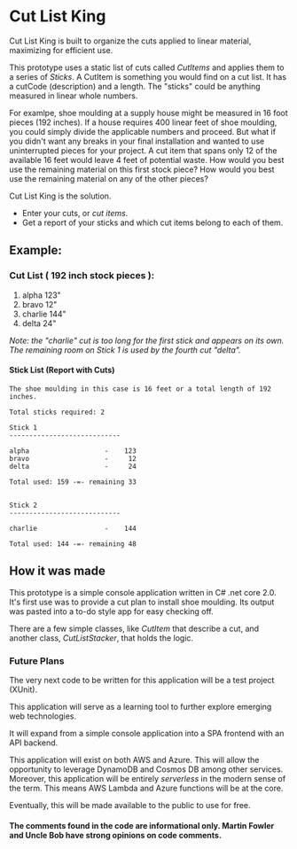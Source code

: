 # Cut List King

Cut List King is built to organize the cuts applied to linear material, maximizing for efficient use.

This prototype uses a static list of cuts called *CutItems* and applies them to a series of *Sticks*.  A CutItem is something you would find on a cut list.  It has a cutCode (description) and a length.  The "sticks" could be anything measured in linear whole numbers.

For examlpe, shoe moulding at a supply house might be measured in 16 foot pieces (192 inches).  If a house requires 400 linear feet of shoe moulding, you could simply divide the applicable numbers and proceed.  But what if you didn't want any breaks in your final installation and wanted to use uninterrupted pieces for your project.  A cut item that spans only 12 of the available 16 feet would leave 4 feet of potential waste.  How would you best use the remaining material on this first stock piece?  How would you best use the remaining material on any of the other pieces?

Cut List King is the solution.
* Enter your cuts, or *cut items*.
* Get a report of your sticks and which cut items belong to each of them.

## Example:

### Cut List ( 192 inch stock pieces ):

1. alpha 123"
2. bravo 12"
3. charlie 144"
4. delta 24"

*Note: the "charlie" cut is too long for the first stick and appears on its own.  The remaining room on Stick 1 is used by the fourth cut "delta".*

#### Stick List (Report with Cuts)
 ```
The shoe moulding in this case is 16 feet or a total length of 192 inches.

Total sticks required: 2

Stick 1
----------------------------

alpha                   -    123
bravo                   -     12
delta                   -     24

Total used: 159 -=- remaining 33


Stick 2
----------------------------

charlie                 -    144

Total used: 144 -=- remaining 48

```

## How it was made

This prototype is a simple console application written in C# .net core 2.0.  It's first use was to provide a cut plan to install shoe moulding.  Its output was pasted into a to-do style app for easy checking off.

There are a few simple classes, like *CutItem* that describe a cut, and another class, *CutListStacker*, that holds the logic.

### Future Plans

The very next code to be written for this application will be a test project (XUnit).

This application will serve as a learning tool to further explore emerging web technologies.

It will expand from a simple console application into a SPA frontend with an API backend.

This application will exist on both AWS and Azure.  This will allow the opportunity to leverage DynamoDB and Cosmos DB among other services.  Moreover, this application will be entirely *serverless* in the modern sense of the term.  This means AWS Lambda and Azure functions will be at the core.

Eventually, this will be made available to the public to use for free.

#### The comments found in the code are informational only.  Martin Fowler and Uncle Bob have strong opinions on code comments.